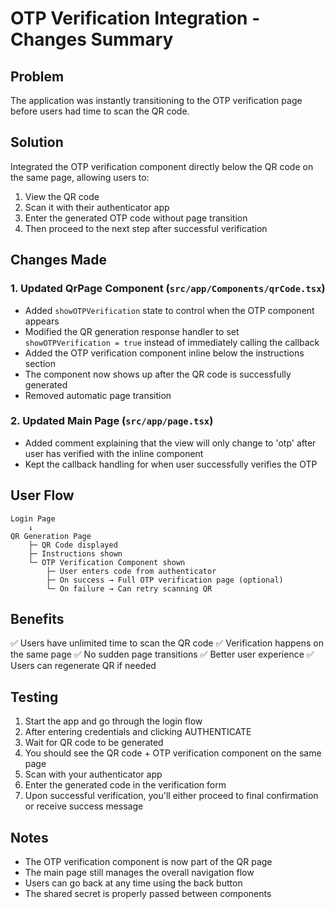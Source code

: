 # OTP Verification Integration - Changes Summary

## Problem
The application was instantly transitioning to the OTP verification page before users had time to scan the QR code.

## Solution
Integrated the OTP verification component directly below the QR code on the same page, allowing users to:
1. View the QR code
2. Scan it with their authenticator app
3. Enter the generated OTP code without page transition
4. Then proceed to the next step after successful verification

## Changes Made

### 1. Updated QrPage Component (`src/app/Components/qrCode.tsx`)
- Added `showOTPVerification` state to control when the OTP component appears
- Modified the QR generation response handler to set `showOTPVerification = true` instead of immediately calling the callback
- Added the OTP verification component inline below the instructions section
- The component now shows up after the QR code is successfully generated
- Removed automatic page transition

### 2. Updated Main Page (`src/app/page.tsx`)
- Added comment explaining that the view will only change to 'otp' after user has verified with the inline component
- Kept the callback handling for when user successfully verifies the OTP

## User Flow
```
Login Page
    ↓
QR Generation Page
    ├─ QR Code displayed
    ├─ Instructions shown
    └─ OTP Verification Component shown
        ├─ User enters code from authenticator
        ├─ On success → Full OTP verification page (optional)
        └─ On failure → Can retry scanning QR
```

## Benefits
✅ Users have unlimited time to scan the QR code
✅ Verification happens on the same page
✅ No sudden page transitions
✅ Better user experience
✅ Users can regenerate QR if needed

## Testing
1. Start the app and go through the login flow
2. After entering credentials and clicking AUTHENTICATE
3. Wait for QR code to be generated
4. You should see the QR code + OTP verification component on the same page
5. Scan with your authenticator app
6. Enter the generated code in the verification form
7. Upon successful verification, you'll either proceed to final confirmation or receive success message

## Notes
- The OTP verification component is now part of the QR page
- The main page still manages the overall navigation flow
- Users can go back at any time using the back button
- The shared secret is properly passed between components
